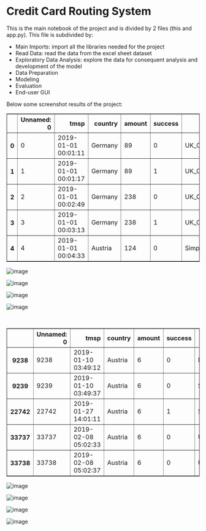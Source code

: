 # __Credit Card Routing System__

This is the main notebook of the project and is divided by 2 files (this and app.py). This file is subdivided by:
- Main Imports: import all the libraries needed for the project
- Read Data: read the data from the excel sheet dataset
- Exploratory Data Analysis: explore the data for consequent analysis and development of the model
- Data Preparation
- Modeling
- Evaluation
- End-user GUI

Below some screenshot results of the project:

<div>

<table border="1" class="dataframe">
  <thead>
    <tr style="text-align: right;">
      <th></th>
      <th>Unnamed: 0</th>
      <th>tmsp</th>
      <th>country</th>
      <th>amount</th>
      <th>success</th>
      <th>PSP</th>
      <th>3D_secured</th>
      <th>card</th>
    </tr>
  </thead>
  <tbody>
    <tr>
      <th>0</th>
      <td>0</td>
      <td>2019-01-01 00:01:11</td>
      <td>Germany</td>
      <td>89</td>
      <td>0</td>
      <td>UK_Card</td>
      <td>0</td>
      <td>Visa</td>
    </tr>
    <tr>
      <th>1</th>
      <td>1</td>
      <td>2019-01-01 00:01:17</td>
      <td>Germany</td>
      <td>89</td>
      <td>1</td>
      <td>UK_Card</td>
      <td>0</td>
      <td>Visa</td>
    </tr>
    <tr>
      <th>2</th>
      <td>2</td>
      <td>2019-01-01 00:02:49</td>
      <td>Germany</td>
      <td>238</td>
      <td>0</td>
      <td>UK_Card</td>
      <td>1</td>
      <td>Diners</td>
    </tr>
    <tr>
      <th>3</th>
      <td>3</td>
      <td>2019-01-01 00:03:13</td>
      <td>Germany</td>
      <td>238</td>
      <td>1</td>
      <td>UK_Card</td>
      <td>1</td>
      <td>Diners</td>
    </tr>
    <tr>
      <th>4</th>
      <td>4</td>
      <td>2019-01-01 00:04:33</td>
      <td>Austria</td>
      <td>124</td>
      <td>0</td>
      <td>Simplecard</td>
      <td>0</td>
      <td>Diners</td>
    </tr>
  </tbody>
</table>
</div>

![image](https://github.com/user-attachments/assets/eb96c869-829f-42f1-af42-a4c39cdf0aec)

![image](https://github.com/user-attachments/assets/0ff48d59-44d5-47b3-849a-106818aa122f)

![image](https://github.com/user-attachments/assets/a7c7a53e-3921-417a-aa9e-439de6eba7a8)

![image](https://github.com/user-attachments/assets/1da9dacf-598c-4ac1-ab6c-897eba966304)

<div>
<br>
  
<table border="1" class="dataframe">
  <thead>
    <tr style="text-align: right;">
      <th></th>
      <th>Unnamed: 0</th>
      <th>tmsp</th>
      <th>country</th>
      <th>amount</th>
      <th>success</th>
      <th>PSP</th>
      <th>3D_secured</th>
      <th>card</th>
      <th>retry</th>
      <th>hour</th>
      <th>day_of_week</th>
      <th>month</th>
      <th>PSP_code</th>
      <th>transaction_cost</th>
    </tr>
  </thead>
  <tbody>
    <tr>
      <th>9238</th>
      <td>9238</td>
      <td>2019-01-10 03:49:12</td>
      <td>Austria</td>
      <td>6</td>
      <td>0</td>
      <td>Moneycard</td>
      <td>0</td>
      <td>Diners</td>
      <td>0</td>
      <td>3</td>
      <td>3</td>
      <td>1</td>
      <td>0</td>
      <td>4.5</td>
    </tr>
    <tr>
      <th>9239</th>
      <td>9239</td>
      <td>2019-01-10 03:49:37</td>
      <td>Austria</td>
      <td>6</td>
      <td>0</td>
      <td>Simplecard</td>
      <td>0</td>
      <td>Diners</td>
      <td>1</td>
      <td>3</td>
      <td>3</td>
      <td>1</td>
      <td>3</td>
      <td>1.0</td>
    </tr>
    <tr>
      <th>22742</th>
      <td>22742</td>
      <td>2019-01-27 14:01:11</td>
      <td>Austria</td>
      <td>6</td>
      <td>1</td>
      <td>Simplecard</td>
      <td>0</td>
      <td>Master</td>
      <td>0</td>
      <td>14</td>
      <td>6</td>
      <td>1</td>
      <td>3</td>
      <td>1.5</td>
    </tr>
    <tr>
      <th>33737</th>
      <td>33737</td>
      <td>2019-02-08 05:02:33</td>
      <td>Austria</td>
      <td>6</td>
      <td>0</td>
      <td>UK_Card</td>
      <td>0</td>
      <td>Diners</td>
      <td>0</td>
      <td>5</td>
      <td>4</td>
      <td>2</td>
      <td>2</td>
      <td>1.5</td>
    </tr>
    <tr>
      <th>33738</th>
      <td>33738</td>
      <td>2019-02-08 05:02:37</td>
      <td>Austria</td>
      <td>6</td>
      <td>0</td>
      <td>UK_Card</td>
      <td>0</td>
      <td>Diners</td>
      <td>1</td>
      <td>5</td>
      <td>4</td>
      <td>2</td>
      <td>2</td>
      <td>1.5</td>
    </tr>
  </tbody>
</table>
</div>


![image](https://github.com/user-attachments/assets/ba34a7fb-8a28-4c8d-b1dc-d4bb8bce37d8)

![image](https://github.com/user-attachments/assets/efa81410-7d2d-4cd6-8bf6-a163f2c1fb8d)

![image](https://github.com/user-attachments/assets/f6cba7f5-bcff-43bc-8b1b-d8862236d43d)

![image](https://github.com/user-attachments/assets/951f78ff-9d2e-4c55-93c6-b11d232f8d99)








